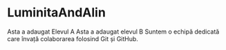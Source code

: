 # LuminitaAndAlin
Asta a adaugat Elevul A
Asta a adaugat elevul B
Suntem o echipă dedicată care învață colaborarea folosind Git și GitHub.